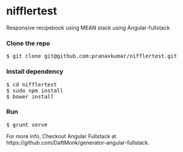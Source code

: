 # nifflertest
Responsive recipebook using MEAN stack using Angular-fullstack

<h3>Clone the repo</h3>
<pre>$ git clone git@github.com:pranavkumar/nifflertest.git</pre>

<h3>Install dependency</h3>
<pre>
$ cd nifflertest
$ sudo npm install
$ bower install
</pre>

<h3>Run</h3>
<pre>$ grunt serve</pre>

<p>
For more info, Checkout Angular Fullstack at https://github.com/DaftMonk/generator-angular-fullstack.

</p>


